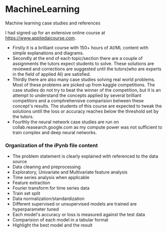 # MachineLearning
Machine learning case studies and references

I had signed up for an extensive online course at https://www.appliedaicourse.com.
* Firstly it is a brilliant course with 150+ hours of AI/ML content with simple explanations and diagrams.
* Secondly at the end of each topic/section there are a couple of assignments the tutors expect students to solve.
These solutions are reviewed and corrections are suggested until the tutors(who are experts in the field of applied AI) are satisfied.
* Thirdly there are also many case studies solving real world problems. Most of these problems are picked up from kaggle competitions. 
The case studies do not try to beat the winner of the competition, but it is an attempt to understand the concepts applied by 
several brilliant competitors and a comphrehensive comparision between these concept's results. 
The students of this course are expected to tweak the solutions untill the loss or accuracy reaches below the threshold set by the tutors.
* Fourthly the neural network case studies are run on collab.reasearch.google.com as my compute power was not sufficient to train complex
and deep neural networks. 

### __Organization of the iPynb file content__

* The problem statement is clearly explained with referenced to the data source
* Data cleaning and preprocessing 
* Exploratory, Univariate and Multivariate feature analysis
* Time series analysis when applicable
* Feature extraction
* Fourier transform for time series data
* Train set split
* Data normalization/standardization
* Different supervised or unsupervised models are trained are hyperparameter tuned
* Each model's accuracy or loss is measured against the test data
* Comparision of each model in a tabular format
* Highlight the best model and the result
